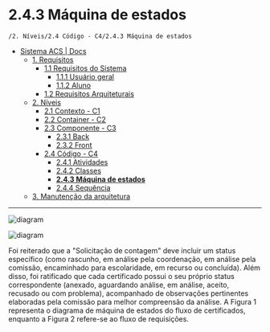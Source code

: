 # 2.4.3 Máquina de estados

`/2. Níveis/2.4 Código - C4/2.4.3 Máquina de estados`

* [Sistema ACS | Docs](../../../README.md)
  * [1. Requisitos](../../../1.%20Requisitos/README.md)
    * [1.1 Requisitos do Sistema](../../../1.%20Requisitos/1.1%20Requisitos%20do%20Sistema/README.md)
      * [1.1.1 Usuário geral](../../../1.%20Requisitos/1.1%20Requisitos%20do%20Sistema/1.1.1%20Usu%C3%A1rio%20geral/README.md)
      * [1.1.2 Aluno](../../../1.%20Requisitos/1.1%20Requisitos%20do%20Sistema/1.1.2%20Aluno/README.md)
    * [1.2 Requisitos Arquiteturais](../../../1.%20Requisitos/1.2%20Requisitos%20Arquiteturais/README.md)
  * [2. Níveis](../../../2.%20N%C3%ADveis/README.md)
    * [2.1 Contexto - C1](../../../2.%20N%C3%ADveis/2.1%20Contexto%20-%20C1/README.md)
    * [2.2 Container - C2](../../../2.%20N%C3%ADveis/2.2%20Container%20-%20C2/README.md)
    * [2.3 Componente - C3](../../../2.%20N%C3%ADveis/2.3%20Componente%20-%20C3/README.md)
      * [2.3.1 Back](../../../2.%20N%C3%ADveis/2.3%20Componente%20-%20C3/2.3.1%20Back/README.md)
      * [2.3.2 Front](../../../2.%20N%C3%ADveis/2.3%20Componente%20-%20C3/2.3.2%20Front/README.md)
    * [2.4 Código - C4](../../../2.%20N%C3%ADveis/2.4%20C%C3%B3digo%20-%20C4/README.md)
      * [2.4.1 Atividades](../../../2.%20N%C3%ADveis/2.4%20C%C3%B3digo%20-%20C4/2.4.1%20Atividades/README.md)
      * [2.4.2 Classes](../../../2.%20N%C3%ADveis/2.4%20C%C3%B3digo%20-%20C4/2.4.2%20Classes/README.md)
      * [**2.4.3 Máquina de estados**](../../../2.%20N%C3%ADveis/2.4%20C%C3%B3digo%20-%20C4/2.4.3%20M%C3%A1quina%20de%20estados/README.md)
      * [2.4.4 Sequência](../../../2.%20N%C3%ADveis/2.4%20C%C3%B3digo%20-%20C4/2.4.4%20Sequ%C3%AAncia/README.md)
  * [3. Manutenção da arquitetura](../../../3.%20Manuten%C3%A7%C3%A3o%20da%20arquitetura/README.md)

---

![diagram](https://www.plantuml.com/plantuml/svg/0/PL2zJWCn3DvFkdVmNAalm81wEdL7C78CRk8MInUxn8d4-p3qGVfYE41rfTqS-_lDnWhcKjCC8-N2UmuOjUzULs-mVeH1wDFVy023cGPkCqwIwQEoETIH5yYwmGyLSqI9EWZEREJ4bxfBR7R-qaaYmaAT96Y2iBYQYzq9kEesBMfR2PXOtZ6H58KZPeypgkP8WkUJk_JTWc-PdYbK--rmrH1QYR_3BMFKz9HrDrF2EnAtqCUPodyVhnw8owq9_YpxRaCI_Ok_0G00)

![diagram](https://www.plantuml.com/plantuml/svg/0/XP8nRiCm34Lt0xw3vWAvG8SYXU7EWTUc0oiH2G69J2NBGw_JeGV9nIfP3Y83hRjAxpz-ozo74VmOdLK3VaGATFs-VadRjCthmvlQFQdU3H1qvBEennkZGLJd2GoqJNM_c_5d1ai1En5la26pgs28xmv7AjbVuBN4KGYpeUSf3PGZNy23qil5oh6m6pNAOT6W_KEphi8Q7F4vPGvfS1-qMF2flS7QfsPTbKt6ZMIfEA2EFkHU1pIK90QFh8L7EA6RNtO1DXzselpHSF4otNv85Uk4jOrPVcSPJuNyfs6TVQ4y_JEXRNC_prJQaxmkUsIJrkW7)

Foi reiterado que a "Solicitação de contagem" deve incluir um status específico (como rascunho, em análise 
pela coordenação, em análise pela comissão, encaminhado para escolaridade, em recurso ou concluída). Além disso, foi 
ratificado que cada certificado possui o seu próprio status correspondente (anexado, aguardando análise, em análise, 
aceito, recusado ou com problema), acompanhado de observações pertinentes elaboradas pela comissão para melhor 
compreensão da análise. A Figura 1 representa o diagrama de máquina de estados do fluxo de certificados, enquanto a 
Figura 2 refere-se ao fluxo
de requisições.